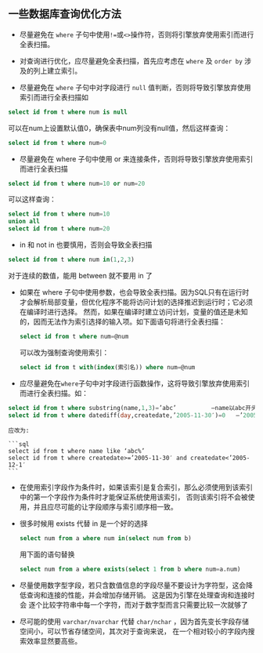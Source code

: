 一些数据库查询优化方法
----------------------

 * 尽量避免在 `where` 子句中使用`!=`或`<>`操作符，否则将引擎放弃使用索引而进行全表扫描。
 
 * 对查询进行优化，应尽量避免全表扫描，首先应考虑在 `where` 及 `order by` 涉及的列上建立索引。
 
 * 尽量避免在 `where` 子句中对字段进行 `null` 值判断，否则将导致引擎放弃使用索引而进行全表扫描如
 ```sql
 select id from t where num is null
 ```
 可以在num上设置默认值0，确保表中num列没有null值，然后这样查询：
 ```sql
 select id from t where num=0
 ```
 
 * 尽量避免在 where 子句中使用 or 来连接条件，否则将导致引擎放弃使用索引而进行全表扫描
 ```sql
 select id from t where num=10 or num=20
 ```
 可以这样查询：
 ```sql
 select id from t where num=10 
 union all 
 select id from t where num=20
 ```
 * in 和 not in 也要慎用，否则会导致全表扫描
 ```sql
 select id from t where num in(1,2,3)
 ```
 对于连续的数值，能用 between 就不要用 in 了
 * 如果在 where 子句中使用参数，也会导致全表扫描。因为SQL只有在运行时才会解析局部变量，但优化程序不能将访问计划的选择推迟到运行时；它必须在编译时进行选择。
   然而，如果在编译时建立访问计划，变量的值还是未知的，因而无法作为索引选择的输入项。如下面语句将进行全表扫描：
   ```sql
   select id from t where num=@num
   ```
   可以改为强制查询使用索引：
   ```sql
   select id from t with(index(索引名)) where num=@num
   ```
 * 应尽量避免在`where`子句中对字段进行函数操作，这将导致引擎放弃使用索引而进行全表扫描。如：
 
  ```sql
  select id from t where substring(name,1,3)=’abc’          –name以abc开头的id 
  select id from t where datediff(day,createdate,’2005-11-30′)=0   –’2005-11-30′生成的id
  ```
  
    应改为:
    
    ```sql
    select id from t where name like ‘abc%’
    select id from t where createdate>=’2005-11-30′ and createdate<’2005-12-1′
    ```
 * 在使用索引字段作为条件时，如果该索引是复合索引，那么必须使用到该索引中的第一个字段作为条件时才能保证系统使用该索引，
      否则该索引将不会被使用，并且应尽可能的让字段顺序与索引顺序相一致。
 * 很多时候用 exists 代替 in 是一个好的选择
 
      ```sql
      select num from a where num in(select num from b)
      ```
      用下面的语句替换
      
      ```sql
      select num from a where exists(select 1 from b where num=a.num)
      ```
 * 尽量使用数字型字段，若只含数值信息的字段尽量不要设计为字符型，这会降低查询和连接的性能，并会增加存储开销。
       这是因为引擎在处理查询和连接时会 逐个比较字符串中每一个字符，而对于数字型而言只需要比较一次就够了
     
 * 尽可能的使用 `varchar/nvarchar` 代替 `char/nchar` ，因为首先变长字段存储空间小，可以节省存储空间，其次对于查询来说，
       在一个相对较小的字段内搜索效率显然要高些。
